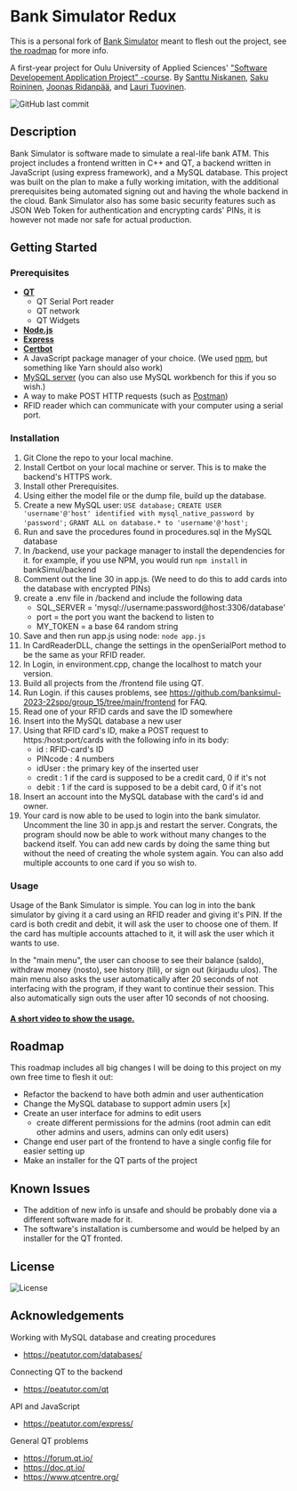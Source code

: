 # Bank Simulator Redux

This is a personal fork of [Bank Simulator](https://github.com/SakRoi/Bank_Simulator) meant to flesh out the project, see [the roadmap](#roadmap) for more info.

A first-year project for Oulu University of Applied Sciences' ["Software Developement Application Project" -course](https://www.oamk.fi/opinto-opas/en/content-of-studies/curricula?koulutus=tvt2023k-ohj&lk=k2023&alasivu=opintojakso&kieli=en&oj=IN00CS90_en). By [Santtu Niskanen](https://github.com/santtuniskanen), [Saku Roininen](https://github.com/SakRoi), [Joonas Ridanpää](https://github.com/JnsRdnp), and [Lauri Tuovinen](https://github.com/LauriTuovinen).

![GitHub last commit](https://img.shields.io/github/last-commit/SakRoi/Bank_Simulator) 

## Description

Bank Simulator is software made to simulate a real-life bank ATM. This project includes a frontend written in C++ and QT, a backend written in JavaScript (using express framework), and a MySQL database. 
This project was built on the plan to make a fully working imitation, with the additional prerequisites being automated signing out and having the whole backend in the cloud.
Bank Simulator also has some basic security features such as JSON Web Token for authentication and encrypting cards' PINs, it is however not made nor safe for actual production.

## Getting Started

### Prerequisites

- [**QT**](https://www.qt.io/download-open-source)
    - QT Serial Port reader
    - QT network
    - QT Widgets
- [**Node.js**](https://nodejs.org/en)
- [**Express**](https://expressjs.com/)
- [**Certbot**](https://certbot.eff.org/)
- A JavaScript package manager of your choice. (We used [npm](https://www.npmjs.com/), but something like Yarn should also work)
- [MySQL server](https://dev.mysql.com/downloads/) (you can also use MySQL workbench for this if you so wish.)
- A way to make POST HTTP requests (such as [Postman](https://www.postman.com/))
- RFID reader which can communicate with your computer using a serial port.

### Installation

1. Git Clone the repo to your local machine.
2. Install Certbot on your local machine or server. This is to make the backend's HTTPS work.
3. Install other Prerequisites.
4. Using either the model file or the dump file, build up the database.
5. Create a new MySQL user:
    `USE database;`
    `CREATE USER 'username'@'host' identified with mysql_native_password by 'password';`
    `GRANT ALL on database.* to 'username'@'host';`
6. Run and save the procedures found in procedures.sql in the MySQL database
7. In /backend, use your package manager to install the dependencies for it.
    for example, if you use NPM, you would run `npm install` in bankSimul/backend
8. Comment out the line 30 in app.js. (We need to do this to add cards into the database with encrypted PINs)
9. create a .env file in /backend and include the following data
    * SQL_SERVER = 'mysql://username:password@host:3306/database'
    * port = the port you want the backend to listen to
    * MY_TOKEN = a base 64 random string
10. Save and then run app.js using node: `node app.js`
11. In CardReaderDLL, change the settings in the openSerialPort method to be the same as your RFID reader.
12. In Login, in environment.cpp, change the localhost to match your version.
13. Build all projects from the /frontend file using QT.
14. Run Login.
    if this causes problems, see https://github.com/banksimul-2023-22spo/group_15/tree/main/frontend for FAQ.
15. Read one of your RFID cards and save the ID somewhere
16. Insert into the MySQL database a new user
17. Using that RFID card's ID, make a POST request to https:/host:port/cards with the following info in its body:
    * id : RFID-card's ID
    * PINcode : 4 numbers
    * idUser : the primary key of the inserted user
    * credit : 1 if the card is supposed to be a credit card, 0 if it's not
    * debit : 1 if the card is supposed to be a debit card, 0 if it's not
18. Insert an account into the MySQL database with the card's id and owner.
19. Your card is now able to be used to login into the bank simulator. Uncomment the line 30 in app.js and restart the server.
Congrats, the program should now be able to work without many changes to the backend itself. You can add new cards by doing the same thing but without the need of creating the whole system again. You can also add multiple accounts to one card if you so wish to.

### Usage

Usage of the Bank Simulator is simple. You can log in into the bank simulator by giving it a card using an RFID reader and giving it's PIN. If the card is both credit and debit, it will ask the user to choose one of them. If the card has multiple accounts attached to it, it will ask the user which it wants to use.

In the "main menu", the user can choose to see their balance (saldo), withdraw money (nosto), see history (tili), or sign out (kirjaudu ulos). The main menu also asks the user automatically after 20 seconds of not interfacing with the program, if they want to continue their session. This also automatically sign outs the user after 10 seconds of not choosing.

#### **[A short video to show the usage.](https://youtu.be/piatJRwadu4)**

## Roadmap

This roadmap includes all big changes I will be doing to this project on my own free time to flesh it out:
* Refactor the backend to have both admin and user authentication
* Change the MySQL database to support admin users [x]
* Create an user interface for admins to edit users
    * create different permissions for the admins (root admin can edit other admins and users, admins can only edit users)
* Change end user part of the frontend to have a single config file for easier setting up
* Make an installer for the QT parts of the project

## Known Issues

* The addition of new info is unsafe and should be probably done via a different software made for it.
* The software's installation is cumbersome and would be helped by an installer for the QT fronted.

## License
![License](https://img.shields.io/github/license/SakRoi/Bank_Simulator)

## Acknowledgements

Working with MySQL database and creating procedures
- https://peatutor.com/databases/

Connecting QT to the backend
- https://peatutor.com/qt

API and JavaScript
- https://peatutor.com/express/

General QT problems
- https://forum.qt.io/
- https://doc.qt.io/
- https://www.qtcentre.org/
